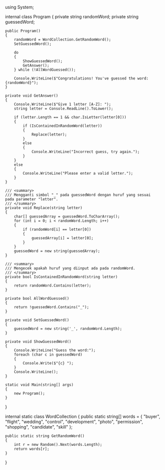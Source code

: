 using System;

internal class Program
{
    private string randomWord;
    private string guessedWord;

    public Program()
    {
        randomWord = WordCollection.GetRandomWord();
        SetGuessedWord();

        do
        {
            ShowGuessedWord();
            GetAnswer();
        } while (!AllWordGuessed());

        Console.WriteLine($"Congratulations! You've guessed the word: {randomWord}");
    }

    private void GetAnswer()
    {
        Console.WriteLine($"Give 1 letter [A-Z]: ");
        string letter = Console.ReadLine().ToLower();

        if (letter.Length == 1 && char.IsLetter(letter[0]))
        {
            if (IsContainedInRandomWord(letter))
            {
                Replace(letter);
            }
            else
            {
                Console.WriteLine("Incorrect guess, try again.");
            }
        }
        else
        {
            Console.WriteLine("Please enter a valid letter.");
        }
    }

    /// <summary>
    /// Mengganti simbol "_" pada guessedWord dengan huruf yang sesuai pada parameter "letter".
    /// </summary>
    private void Replace(string letter)
    {
        char[] guessedArray = guessedWord.ToCharArray();
        for (int i = 0; i < randomWord.Length; i++)
        {
            if (randomWord[i] == letter[0])
            {
                guessedArray[i] = letter[0];
            }
        }
        guessedWord = new string(guessedArray);
    }

    /// <summary>
    /// Mengecek apakah huruf yang diinput ada pada randomWord.
    /// </summary>
    private bool IsContainedInRandomWord(string letter)
    {
        return randomWord.Contains(letter);
    }

    private bool AllWordGuessed()
    {
        return !guessedWord.Contains("_");
    }

    private void SetGuessedWord()
    {
        guessedWord = new string('_', randomWord.Length);
    }

    private void ShowGuessedWord()
    {
        Console.WriteLine("Guess the word:");
        foreach (char c in guessedWord)
        {
            Console.Write($"{c} ");
        }
        Console.WriteLine();
    }

    static void Main(string[] args)
    {
        new Program();
    }
}

internal static class WordCollection
{
    public static string[] words = {
        "buyer",
        "flight",
        "wedding",
        "control",
        "development",
        "photo",
        "permission",
        "shopping",
        "candidate",
        "skill"
    };

    public static string GetRandomWord()
    {
        int r = new Random().Next(words.Length);
        return words[r];
    }
}

